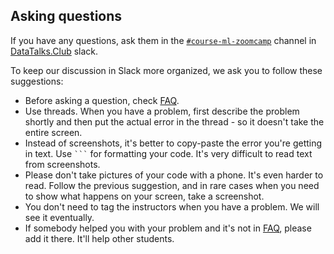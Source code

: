 ## Asking questions

If you have any questions, ask them 
in the [`#course-ml-zoomcamp`](https://app.slack.com/client/T01ATQK62F8/C0288NJ5XSA) channel in [DataTalks.Club](https://datatalks.club) slack.

To keep our discussion in Slack more organized, we ask you to follow these suggestions:

* Before asking a question, check [FAQ](https://docs.google.com/document/d/1LpPanc33QJJ6BSsyxVg-pWNMplal84TdZtq10naIhD8/edit).
* Use threads. When you have a problem, first describe the problem shortly
  and then put the actual error in the thread - so it doesn't take the entire screen.
* Instead of screenshots, it's better to copy-paste the error you're getting in text.
  Use ` ``` ` for formatting your code.
  It's very difficult to read text from screenshots.
* Please don't take pictures of your code with a phone. It's even harder to read. Follow the previous suggestion,
  and in rare cases when you need to show what happens on your screen, take a screenshot.
* You don't need to tag the instructors when you have a problem. We will see it eventually.
* If somebody helped you with your problem and it's not in [FAQ](https://docs.google.com/document/d/1LpPanc33QJJ6BSsyxVg-pWNMplal84TdZtq10naIhD8/edit), please add it there.
  It'll help other students.

